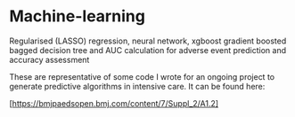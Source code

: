 # Machine-learning
Regularised (LASSO) regression, neural network, xgboost gradient boosted bagged decision tree and AUC calculation for adverse event prediction and accuracy assessment

These are representative of some code I wrote for an ongoing project to generate predictive algorithms in intensive care. It can be found here: 

[https://bmjpaedsopen.bmj.com/content/7/Suppl_2/A1.2]
